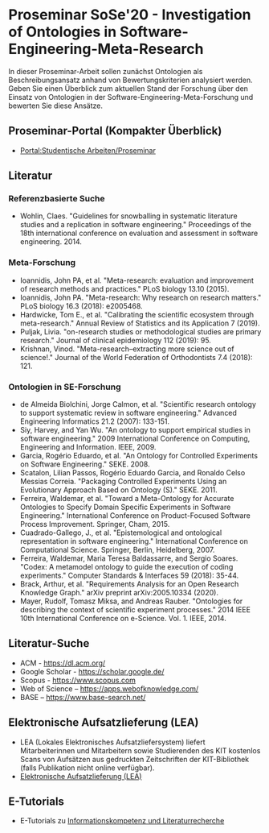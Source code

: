 # Proseminar SoSe'20 - Investigation of Ontologies in Software-Engineering-Meta-Research

In dieser Proseminar-Arbeit sollen zunächst Ontologien als Beschreibungsansatz anhand von Bewertungskriterien analysiert werden. Geben Sie einen Überblick zum aktuellen Stand der Forschung über den Einsatz von Ontologien in der Software-Engineering-Meta-Forschung und bewerten Sie diese Ansätze.

## Proseminar-Portal (Kompakter Überblick)
* [Portal:Studentische Arbeiten/Proseminar](https://sdqweb.ipd.kit.edu/wiki/Portal:Studentische_Arbeiten/Proseminar)

## Literatur
### Referenzbasierte Suche 
* Wohlin, Claes. "Guidelines for snowballing in systematic literature studies and a replication in software engineering." Proceedings of the 18th international conference on evaluation and assessment in software engineering. 2014.

### Meta-Forschung
* Ioannidis, John PA, et al. "Meta-research: evaluation and improvement of research methods and practices." PLoS biology 13.10 (2015).
* Ioannidis, John PA. "Meta-research: Why research on research matters." PLoS biology 16.3 (2018): e2005468.
* Hardwicke, Tom E., et al. "Calibrating the scientific ecosystem through meta-research." Annual Review of Statistics and its Application 7 (2019).
* Puljak, Livia. "on-research studies or methodological studies are primary research." Journal of clinical epidemiology 112 (2019): 95.
* Krishnan, Vinod. "Meta-research–extracting more science out of science!." Journal of the World Federation of Orthodontists 7.4 (2018): 121.

### Ontologien in SE-Forschung
* de Almeida Biolchini, Jorge Calmon, et al. "Scientific research ontology to support systematic review in software engineering." Advanced Engineering Informatics 21.2 (2007): 133-151.
* Siy, Harvey, and Yan Wu. "An ontology to support empirical studies in software engineering." 2009 International Conference on Computing, Engineering and Information. IEEE, 2009.
* Garcia, Rogério Eduardo, et al. "An Ontology for Controlled Experiments on Software Engineering." SEKE. 2008.
* Scatalon, Lilian Passos, Rogério Eduardo Garcia, and Ronaldo Celso Messias Correia. "Packaging Controlled Experiments Using an Evolutionary Approach Based on Ontology (S)." SEKE. 2011.
* Ferreira, Waldemar, et al. "Toward a Meta-Ontology for Accurate Ontologies to Specify Domain Specific Experiments in Software Engineering." International Conference on Product-Focused Software Process Improvement. Springer, Cham, 2015.
* Cuadrado-Gallego, J., et al. "Epistemological and ontological representation in software engineering." International Conference on Computational Science. Springer, Berlin, Heidelberg, 2007.
* Ferreira, Waldemar, Maria Teresa Baldassarre, and Sergio Soares. "Codex: A metamodel ontology to guide the execution of coding experiments." Computer Standards & Interfaces 59 (2018): 35-44.
* Brack, Arthur, et al. "Requirements Analysis for an Open Research Knowledge Graph." arXiv preprint arXiv:2005.10334 (2020).
* Mayer, Rudolf, Tomasz Miksa, and Andreas Rauber. "Ontologies for describing the context of scientific experiment processes." 2014 IEEE 10th International Conference on e-Science. Vol. 1. IEEE, 2014.

## Literatur-Suche
* ACM - https://dl.acm.org/
* Google Scholar - https://scholar.google.de/
* Scopus - https://www.scopus.com
* Web of Science – https://apps.webofknowledge.com/
* BASE – https://www.base-search.net/

## Elektronische Aufsatzlieferung (LEA)
* LEA (Lokales Elektronisches Aufsatzliefersystem) liefert Mitarbeiterinnen und Mitarbeitern sowie Studierenden des KIT kostenlos Scans von Aufsätzen aus gedruckten Zeitschriften der KIT-Bibliothek (falls Publikation nicht online verfügbar).
* [Elektronische Aufsatzlieferung (LEA)](https://www.bibliothek.kit.edu/cms/lea.php)


## E-Tutorials
* E-Tutorials zu [Informationskompetenz und Literaturrecherche](https://www.bibliothek.kit.edu/cms/e-tutorials.php)